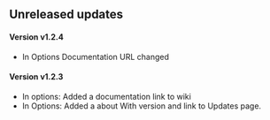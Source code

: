 ## Unreleased updates

#### Version v1.2.4

- In Options Documentation URL changed

#### Version v1.2.3

- In options: Added a documentation link to wiki
- In Options: Added a about With version and link to Updates page.
